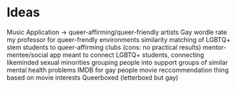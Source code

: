 # Ideas
Music Application -> queer-affirming/queer-friendly artists
Gay wordle
rate my professor for queer-frendly environments
similarity matching of LGBTQ+ stem students to queer-affirming clubs (cons: no practical results)
mentor-mentee/social app meant to connect LGBTQ+ students, connecting likeminded sexual minorities
grouping people into support groups of similar mental health problems
IMDB for gay people movie reccommendation thing based on movie interests
Queerboxed (letterboxd but gay)
